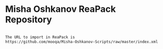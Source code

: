 #  Misha Oshkanov ReaPack Repository

```xml

The URL to import in ReaPack is
https://github.com/mooqa/Misha-Oshkanov-Scripts/raw/master/index.xml
```
